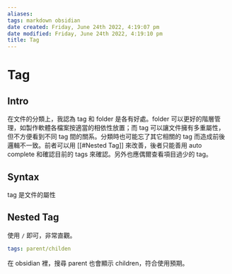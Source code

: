 ```yaml
---
aliases: 
tags: markdown obsidian
date created: Friday, June 24th 2022, 4:19:07 pm
date modified: Friday, June 24th 2022, 4:19:10 pm
title: Tag
---
```


# Tag

## Intro

在文件的分類上，我認為 tag 和 folder 是各有好處。folder 可以更好的階層管理，如製作軟體各檔案按適當的相依性放置；而 tag 可以讓文件擁有多重屬性，但不方便看到不同 tag 間的關系。分類時也可能忘了其它相關的 tag 而造成前後邏輯不一致。前者可以用 [[#Nested Tag]] 來改善，後者只能善用 auto complete 和確認目前的 tags 來確認。另外也應偶爾查看項目過少的 tag。

## Syntax

tag 是文件的屬性

## Nested Tag
使用 `/` 即可，非常直觀。

```yaml
tags: parent/childen
```

在 obsidian 裡，搜尋 parent 也會顯示 children，符合使用預期。